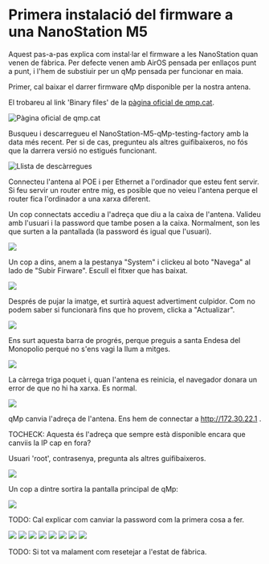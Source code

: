 # Primera instalació del firmware a una NanoStation M5

Aquest pas-a-pas explica com instal·lar el firmware a les NanoStation quan venen de fàbrica.
Per defecte venen amb AirOS pensada per enllaços punt a punt,
i l'hem de substiuir per un qMp pensada per funcionar en maia.


Primer, cal baixar el darrer firmware qMp disponible per la nostra antena.

El trobareu al link 'Binary files' de la [pàgina oficial de qmp.cat](http://qmp.cat).

![Pàgina oficial de qmp.cat](pantallazos/1-qmpcat.png)

Busqueu i descarregueu el NanoStation-M5-qMp-testing-factory amb la data més recent.
Per si de cas, pregunteu als altres guifibaixeros, no fós que la darrera versió no estigués funcionant.

![Llista de descàrregues](pantallazos/2-fwqmpcat.png)

Connecteu l'antena al POE i per Ethernet a l'ordinador que esteu fent servir.
Si feu servir un router entre mig, es posible que no veieu l'antena
perque el router fica l'ordinador a una xarxa diferent.

Un cop connectats accediu a l'adreça que diu a la caixa de l'antena.
Valideu amb l'usuari i la password que tambe posen a la caixa.
Normalment, son les que surten a la pantallada (la password és igual que l'usuari).

![](pantallazos/3-airos.png)

Un cop a dins, anem a la pestanya "System" i clickeu al boto "Navega" al lado de "Subir Firware".
Escull el fitxer que has baixat.

![](pantallazos/4-airos-firmware-choose.png)

Després de pujar la imatge, et surtirà aquest advertiment culpidor.
Com no podem saber si funcionarà fins que ho provem, clicka a "Actualizar".

![](pantallazos/5-airos-firmware-warning.png)

Ens surt aquesta barra de progrés, perque preguis a santa Endesa del Monopolio perqué no s'ens vagi la llum a mitges.

![](pantallazos/6-airos-firmware-progress.png)

La càrrega triga poquet i, quan l'antena es reinicia, el navegador donara un error de que no hi ha xarxa.
Es normal.

![](pantallazos/7-airos-firmware-aftererror.png)

qMp canvia l'adreça de l'antena.
Ens hem de connectar a http://172.30.22.1 .

TOCHECK: Aquesta és l'adreça que sempre està disponible encara que canviis la IP cap en fora?

Usuari 'root', contrasenya, pregunta als altres guifibaixeros.

![](pantallazos/8-qmp-login.png)

Un cop a dintre sortira la pantalla principal de qMp:

![](pantallazos/9-qmp-welcome.png)


TODO: Cal explicar com canviar la password com la primera cosa a fer.



![](pantallazos/10-qmp-AdminSistemaSistema.png)
![](pantallazos/10-qmp-MenuConfigNode.png)
![](pantallazos/10-qmp-NomMaquina.png)
![](pantallazos/11-qmp-ChangingNodeName.png)
![](pantallazos/12-qmp-ChangingMeshIP4.png)
![](pantallazos/12-qmp-newIp.png)
![](pantallazos/13-qmp-menuconfiguracioxarxa.png)
![](pantallazos/14-qmp-menuconfiguracioxarxa-new.png)


TODO: Si tot va malament com resetejar a l'estat de fàbrica.






